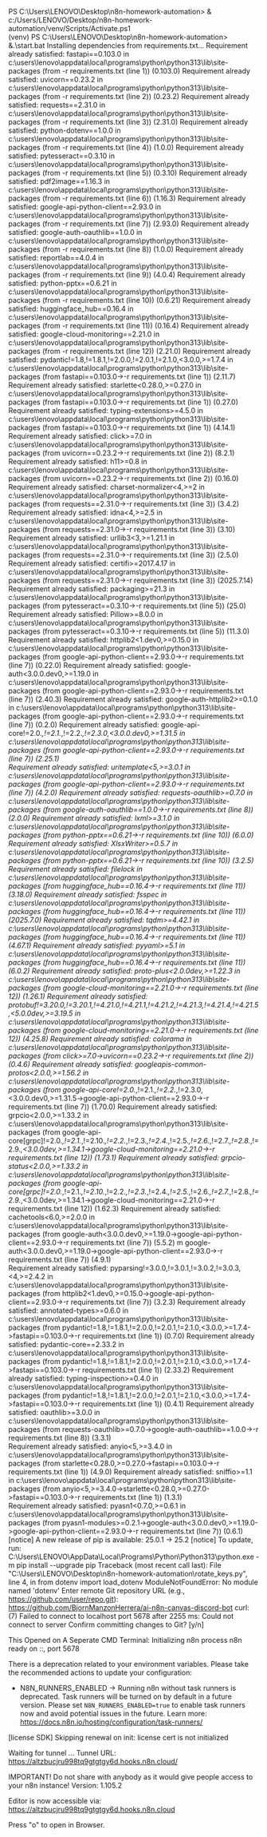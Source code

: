 PS C:\Users\LENOVO\Desktop\n8n-homework-automation> & c:/Users/LENOVO/Desktop/n8n-homework-automation/venv/Scripts/Activate.ps1    
(venv) PS C:\Users\LENOVO\Desktop\n8n-homework-automation> &.\start.bat
Installing dependencies from requirements.txt...
Requirement already satisfied: fastapi==0.103.0 in c:\users\lenovo\appdata\local\programs\python\python313\lib\site-packages (from -r requirements.txt (line 1)) (0.103.0)
Requirement already satisfied: uvicorn==0.23.2 in c:\users\lenovo\appdata\local\programs\python\python313\lib\site-packages (from -r requirements.txt (line 2)) (0.23.2)
Requirement already satisfied: requests==2.31.0 in c:\users\lenovo\appdata\local\programs\python\python313\lib\site-packages (from -r requirements.txt (line 3)) (2.31.0)
Requirement already satisfied: python-dotenv==1.0.0 in c:\users\lenovo\appdata\local\programs\python\python313\lib\site-packages (from -r requirements.txt (line 4)) (1.0.0)
Requirement already satisfied: pytesseract==0.3.10 in c:\users\lenovo\appdata\local\programs\python\python313\lib\site-packages (from -r requirements.txt (line 5)) (0.3.10)
Requirement already satisfied: pdf2image==1.16.3 in c:\users\lenovo\appdata\local\programs\python\python313\lib\site-packages (from -r requirements.txt (line 6)) (1.16.3)
Requirement already satisfied: google-api-python-client==2.93.0 in c:\users\lenovo\appdata\local\programs\python\python313\lib\site-packages (from -r requirements.txt (line 7)) (2.93.0)
Requirement already satisfied: google-auth-oauthlib==1.0.0 in c:\users\lenovo\appdata\local\programs\python\python313\lib\site-packages (from -r requirements.txt (line 8)) (1.0.0)
Requirement already satisfied: reportlab==4.0.4 in c:\users\lenovo\appdata\local\programs\python\python313\lib\site-packages (from -r requirements.txt (line 9)) (4.0.4)
Requirement already satisfied: python-pptx==0.6.21 in c:\users\lenovo\appdata\local\programs\python\python313\lib\site-packages (from -r requirements.txt (line 10)) (0.6.21)
Requirement already satisfied: huggingface_hub==0.16.4 in c:\users\lenovo\appdata\local\programs\python\python313\lib\site-packages (from -r requirements.txt (line 11)) (0.16.4)
Requirement already satisfied: google-cloud-monitoring==2.21.0 in c:\users\lenovo\appdata\local\programs\python\python313\lib\site-packages (from -r requirements.txt (line 12)) (2.21.0)
Requirement already satisfied: pydantic!=1.8,!=1.8.1,!=2.0.0,!=2.0.1,!=2.1.0,<3.0.0,>=1.7.4 in c:\users\lenovo\appdata\local\programs\python\python313\lib\site-packages (from fastapi==0.103.0->-r requirements.txt (line 1)) (2.11.7)
Requirement already satisfied: starlette<0.28.0,>=0.27.0 in c:\users\lenovo\appdata\local\programs\python\python313\lib\site-packages (from fastapi==0.103.0->-r requirements.txt (line 1)) (0.27.0)
Requirement already satisfied: typing-extensions>=4.5.0 in c:\users\lenovo\appdata\local\programs\python\python313\lib\site-packages (from fastapi==0.103.0->-r requirements.txt (line 1)) (4.14.1)
Requirement already satisfied: click>=7.0 in c:\users\lenovo\appdata\local\programs\python\python313\lib\site-packages (from uvicorn==0.23.2->-r requirements.txt (line 2)) (8.2.1)
Requirement already satisfied: h11>=0.8 in c:\users\lenovo\appdata\local\programs\python\python313\lib\site-packages (from uvicorn==0.23.2->-r requirements.txt (line 2)) (0.16.0)
Requirement already satisfied: charset-normalizer<4,>=2 in c:\users\lenovo\appdata\local\programs\python\python313\lib\site-packages (from requests==2.31.0->-r requirements.txt (line 3)) (3.4.2)
Requirement already satisfied: idna<4,>=2.5 in c:\users\lenovo\appdata\local\programs\python\python313\lib\site-packages (from requests==2.31.0->-r requirements.txt (line 3)) (3.10)
Requirement already satisfied: urllib3<3,>=1.21.1 in c:\users\lenovo\appdata\local\programs\python\python313\lib\site-packages (from requests==2.31.0->-r requirements.txt (line 3)) (2.5.0)
Requirement already satisfied: certifi>=2017.4.17 in c:\users\lenovo\appdata\local\programs\python\python313\lib\site-packages (from requests==2.31.0->-r requirements.txt (line 3)) (2025.7.14)
Requirement already satisfied: packaging>=21.3 in c:\users\lenovo\appdata\local\programs\python\python313\lib\site-packages (from pytesseract==0.3.10->-r requirements.txt (line 5)) (25.0)
Requirement already satisfied: Pillow>=8.0.0 in c:\users\lenovo\appdata\local\programs\python\python313\lib\site-packages (from pytesseract==0.3.10->-r requirements.txt (line 5)) (11.3.0)
Requirement already satisfied: httplib2<1.dev0,>=0.15.0 in c:\users\lenovo\appdata\local\programs\python\python313\lib\site-packages (from google-api-python-client==2.93.0->-r requirements.txt (line 7)) (0.22.0)
Requirement already satisfied: google-auth<3.0.0.dev0,>=1.19.0 in c:\users\lenovo\appdata\local\programs\python\python313\lib\site-packages (from google-api-python-client==2.93.0->-r requirements.txt (line 7)) (2.40.3)
Requirement already satisfied: google-auth-httplib2>=0.1.0 in c:\users\lenovo\appdata\local\programs\python\python313\lib\site-packages (from google-api-python-client==2.93.0->-r requirements.txt (line 7)) (0.2.0)
Requirement already satisfied: google-api-core!=2.0.*,!=2.1.*,!=2.2.*,!=2.3.0,<3.0.0.dev0,>=1.31.5 in c:\users\lenovo\appdata\local\programs\python\python313\lib\site-packages (from google-api-python-client==2.93.0->-r requirements.txt (line 7)) (2.25.1)        
Requirement already satisfied: uritemplate<5,>=3.0.1 in c:\users\lenovo\appdata\local\programs\python\python313\lib\site-packages (from google-api-python-client==2.93.0->-r requirements.txt (line 7)) (4.2.0)
Requirement already satisfied: requests-oauthlib>=0.7.0 in c:\users\lenovo\appdata\local\programs\python\python313\lib\site-packages (from google-auth-oauthlib==1.0.0->-r requirements.txt (line 8)) (2.0.0)
Requirement already satisfied: lxml>=3.1.0 in c:\users\lenovo\appdata\local\programs\python\python313\lib\site-packages (from python-pptx==0.6.21->-r requirements.txt (line 10)) (6.0.0)
Requirement already satisfied: XlsxWriter>=0.5.7 in c:\users\lenovo\appdata\local\programs\python\python313\lib\site-packages (from python-pptx==0.6.21->-r requirements.txt (line 10)) (3.2.5)
Requirement already satisfied: filelock in c:\users\lenovo\appdata\local\programs\python\python313\lib\site-packages (from huggingface_hub==0.16.4->-r requirements.txt (line 11)) (3.18.0)
Requirement already satisfied: fsspec in c:\users\lenovo\appdata\local\programs\python\python313\lib\site-packages (from huggingface_hub==0.16.4->-r requirements.txt (line 11)) (2025.7.0)
Requirement already satisfied: tqdm>=4.42.1 in c:\users\lenovo\appdata\local\programs\python\python313\lib\site-packages (from huggingface_hub==0.16.4->-r requirements.txt (line 11)) (4.67.1)
Requirement already satisfied: pyyaml>=5.1 in c:\users\lenovo\appdata\local\programs\python\python313\lib\site-packages (from huggingface_hub==0.16.4->-r requirements.txt (line 11)) (6.0.2)
Requirement already satisfied: proto-plus<2.0.0dev,>=1.22.3 in c:\users\lenovo\appdata\local\programs\python\python313\lib\site-packages (from google-cloud-monitoring==2.21.0->-r requirements.txt (line 12)) (1.26.1)
Requirement already satisfied: protobuf!=3.20.0,!=3.20.1,!=4.21.0,!=4.21.1,!=4.21.2,!=4.21.3,!=4.21.4,!=4.21.5,<5.0.0dev,>=3.19.5 in c:\users\lenovo\appdata\local\programs\python\python313\lib\site-packages (from google-cloud-monitoring==2.21.0->-r requirements.txt (line 12)) (4.25.8)
Requirement already satisfied: colorama in c:\users\lenovo\appdata\local\programs\python\python313\lib\site-packages (from click>=7.0->uvicorn==0.23.2->-r requirements.txt (line 2)) (0.4.6)
Requirement already satisfied: googleapis-common-protos<2.0.0,>=1.56.2 in c:\users\lenovo\appdata\local\programs\python\python313\lib\site-packages (from google-api-core!=2.0.*,!=2.1.*,!=2.2.*,!=2.3.0,<3.0.0.dev0,>=1.31.5->google-api-python-client==2.93.0->-r requirements.txt (line 7)) (1.70.0)
Requirement already satisfied: grpcio<2.0.0,>=1.33.2 in c:\users\lenovo\appdata\local\programs\python\python313\lib\site-packages (from google-api-core[grpc]!=2.0.*,!=2.1.*,!=2.10.*,!=2.2.*,!=2.3.*,!=2.4.*,!=2.5.*,!=2.6.*,!=2.7.*,!=2.8.*,!=2.9.*,<3.0.0dev,>=1.34.1->google-cloud-monitoring==2.21.0->-r requirements.txt (line 12)) (1.73.1)
Requirement already satisfied: grpcio-status<2.0.0,>=1.33.2 in c:\users\lenovo\appdata\local\programs\python\python313\lib\site-packages (from google-api-core[grpc]!=2.0.*,!=2.1.*,!=2.10.*,!=2.2.*,!=2.3.*,!=2.4.*,!=2.5.*,!=2.6.*,!=2.7.*,!=2.8.*,!=2.9.*,<3.0.0dev,>=1.34.1->google-cloud-monitoring==2.21.0->-r requirements.txt (line 12)) (1.62.3)
Requirement already satisfied: cachetools<6.0,>=2.0.0 in c:\users\lenovo\appdata\local\programs\python\python313\lib\site-packages (from google-auth<3.0.0.dev0,>=1.19.0->google-api-python-client==2.93.0->-r requirements.txt (line 7)) (5.5.2)
m google-auth<3.0.0.dev0,>=1.19.0->google-api-python-client==2.93.0->-r requirements.txt (line 7)) (4.9.1)        
Requirement already satisfied: pyparsing!=3.0.0,!=3.0.1,!=3.0.2,!=3.0.3,<4,>=2.4.2 in c:\users\lenovo\appdata\local\programs\python\python313\lib\site-packages (from httplib2<1.dev0,>=0.15.0->google-api-python-client==2.93.0->-r requirements.txt (line 7)) (3.2.3)
Requirement already satisfied: annotated-types>=0.6.0 in c:\users\lenovo\appdata\local\programs\python\python313\lib\site-packages (from pydantic!=1.8,!=1.8.1,!=2.0.0,!=2.0.1,!=2.1.0,<3.0.0,>=1.7.4->fastapi==0.103.0->-r requirements.txt (line 1)) (0.7.0)
Requirement already satisfied: pydantic-core==2.33.2 in c:\users\lenovo\appdata\local\programs\python\python313\lib\site-packages (from pydantic!=1.8,!=1.8.1,!=2.0.0,!=2.0.1,!=2.1.0,<3.0.0,>=1.7.4->fastapi==0.103.0->-r requirements.txt (line 1)) (2.33.2)
Requirement already satisfied: typing-inspection>=0.4.0 in c:\users\lenovo\appdata\local\programs\python\python313\lib\site-packages (from pydantic!=1.8,!=1.8.1,!=2.0.0,!=2.0.1,!=2.1.0,<3.0.0,>=1.7.4->fastapi==0.103.0->-r requirements.txt (line 1)) (0.4.1)
Requirement already satisfied: oauthlib>=3.0.0 in c:\users\lenovo\appdata\local\programs\python\python313\lib\site-packages (from requests-oauthlib>=0.7.0->google-auth-oauthlib==1.0.0->-r requirements.txt (line 8)) (3.3.1)      
Requirement already satisfied: anyio<5,>=3.4.0 in c:\users\lenovo\appdata\local\programs\python\python313\lib\site-packages (from starlette<0.28.0,>=0.27.0->fastapi==0.103.0->-r requirements.txt (line 1)) (4.9.0)
Requirement already satisfied: sniffio>=1.1 in c:\users\lenovo\appdata\local\programs\python\python313\lib\site-packages (from anyio<5,>=3.4.0->starlette<0.28.0,>=0.27.0->fastapi==0.103.0->-r requirements.txt (line 1)) (1.3.1)  
Requirement already satisfied: pyasn1<0.7.0,>=0.6.1 in c:\users\lenovo\appdata\local\programs\python\python313\lib\site-packages (from pyasn1-modules>=0.2.1->google-auth<3.0.0.dev0,>=1.19.0->google-api-python-client==2.93.0->-r requirements.txt (line 7)) (0.6.1)
[notice] A new release of pip is available: 25.0.1 -> 25.2
[notice] To update, run: C:\Users\LENOVO\AppData\Local\Programs\Python\Python313\python.exe -m pip install --upgrade pip
Traceback (most recent call last):
  File "C:\Users\LENOVO\Desktop\n8n-homework-automation\rotate_keys.py", line 4, in <module>
    from dotenv import load_dotenv
ModuleNotFoundError: No module named 'dotenv'
Enter remote Git repository URL (e.g., https://github.com/user/repo.git): https://github.com/BjornManzonHerrera/ai-n8n-canvas-discord-bot
curl: (7) Failed to connect to localhost port 5678 after 2255 ms: Could not connect to server
Confirm committing changes to Git? [y/n]

This Opened on A Seperate CMD Terminal:
Initializing n8n process
n8n ready on ::, port 5678

There is a deprecation related to your environment variables. Please take the recommended actions to update your configuration:
 - N8N_RUNNERS_ENABLED -> Running n8n without task runners is deprecated. Task runners will be turned on by default in a future version. Please set `N8N_RUNNERS_ENABLED=true` to enable task runners now and avoid potential issues in the future. Learn more: https://docs.n8n.io/hosting/configuration/task-runners/

[license SDK] Skipping renewal on init: license cert is not initialized

Waiting for tunnel ...
Tunnel URL: https://altzbucjru998tq9gtgtgy6d.hooks.n8n.cloud/

IMPORTANT! Do not share with anybody as it would give people access to your n8n instance!
Version: 1.105.2

Editor is now accessible via:
https://altzbucjru998tq9gtgtgy6d.hooks.n8n.cloud

Press "o" to open in Browser.





